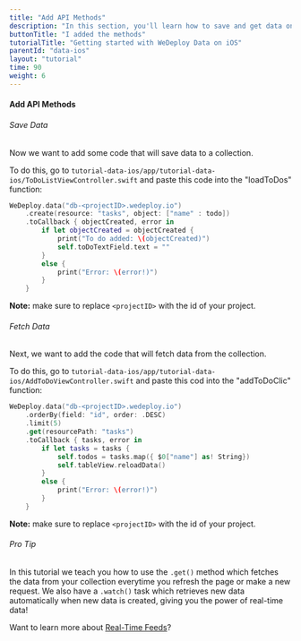 ```yaml
---
title: "Add API Methods"
description: "In this section, you'll learn how to save and get data on iOS using the WeDeploy Swift API Client."
buttonTitle: "I added the methods"
tutorialTitle: "Getting started with WeDeploy Data on iOS"
parentId: "data-ios"
layout: "tutorial"
time: 90
weight: 6
---
```


#### Add API Methods

###### Save Data

Now we want to add some code that will save data to a collection.

To do this, go to `tutorial-data-ios/app/tutorial-data-ios/ToDoListViewController.swift` and paste this code into the "loadToDos" function:

```swift
WeDeploy.data("db-<projectID>.wedeploy.io")
	.create(resource: "tasks", object: ["name" : todo])
	.toCallback { objectCreated, error in
		if let objectCreated = objectCreated {
			print("To do added: \(objectCreated)")
			self.toDoTextField.text = ""
		}
		else {
			print("Error: \(error!)")
		}
	}
```

**Note:** make sure to replace `<projectID>` with the id of your project.

###### Fetch Data

Next, we want to add the code that will fetch data from the collection.

To do this, go to `tutorial-data-ios/app/tutorial-data-ios/AddToDoViewController.swift` and paste this cod into the "addToDoClic" function:

```swift
WeDeploy.data("db-<projectID>.wedeploy.io")
	.orderBy(field: "id", order: .DESC)
	.limit(5)
	.get(resourcePath: "tasks")
	.toCallback { tasks, error in
		if let tasks = tasks {
			self.todos = tasks.map({ $0["name"] as! String})
			self.tableView.reloadData()
		}
		else {
			print("Error: \(error!)")
		}
	}
```

**Note:** make sure to replace `<projectID>` with the id of your project.

<aside>

###### <span class="icon-16-star"></span> Pro Tip

In this tutorial we teach you how to use the `.get()` method which fetches the data from your collection everytime you refresh the page or make a new request. We also have a `.watch()` task which retrieves new data automatically when new data is created, giving you the power of real-time data!

Want to learn more about <a href="/docs/data/real-time-feeds.html" target="_blank">Real-Time Feeds</a>?

</aside>
